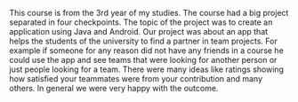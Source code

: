 This course is from the 3rd year of my studies. The course had a big project separated in four checkpoints. The topic of the project was to create an application using
Java and Android. Our project was about an app that helps the students of the university to find a partner in team projects. For example if someone for any reason did
not have any friends in a course he could use the app and see teams that were looking for another person or just people looking for a team. There were many ideas like 
ratings showing how satisfied your teammates were from your contribution and many others. In general we were very happy with the outcome.